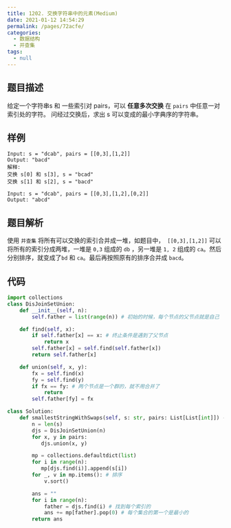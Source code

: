 ```yaml
---
title: 1202. 交换字符串中的元素(Medium)
date: 2021-01-12 14:54:29
permalink: /pages/72acfe/
categories: 
  - 数据结构
  - 并查集
tags: 
  - null
---
```


## 题目描述

给定一个字符串s 和 一些索引对 pairs，可以 **任意多次交换** 在 `pairs` 中任意一对索引处的字符。
问经过交换后，求出 s 可以变成的最小字典序的字符串。

## 样例

```
Input: s = "dcab", pairs = [[0,3],[1,2]]
Output: "bacd"
解释: 
交换 s[0] 和 s[3], s = "bcad"
交换 s[1] 和 s[2], s = "bacd"

Input: s = "dcab", pairs = [[0,3],[1,2],[0,2]]
Output: "abcd"
```

## 题目解析

使用 `并查集` 将所有可以交换的索引合并成一堆，如题目中，` [[0,3],[1,2]]` 可以将所有的索引分成两堆，一堆是 `0,3` 组成的 `db` ，另一堆是 `1, 2` 组成的 `ca`。然后分别排序，就变成了`bd` 和 `ca`。最后再按照原有的排序合并成 `bacd`。

## 代码

```python
import collections
class DisJoinSetUnion:
    def __init__(self, n):
        self.father = list(range(n)) # 初始的时候，每个节点的父节点就是自己

    def find(self, x):
        if self.father[x] == x: # 终止条件是遇到了父节点
            return x
        self.father[x] = self.find(self.father[x])
        return self.father[x]

    def union(self, x, y):
        fx = self.find(x)
        fy = self.find(y)
        if fx == fy: # 两个节点是一个群的，就不用合并了
            return
        self.father[fy] = fx

class Solution:
    def smallestStringWithSwaps(self, s: str, pairs: List[List[int]]) -> str:
        n = len(s)
        djs = DisJoinSetUnion(n)
        for x, y in pairs:
           djs.union(x, y)

        mp = collections.defaultdict(list)
        for i in range(n):
           mp[djs.find(i)].append(s[i])
        for _, v in mp.items(): # 排序
            v.sort()

        ans = ""
        for i in range(n):
            father = djs.find(i) # 找到每个索引的
            ans += mp[father].pop(0) # 每个集合的第一个是最小的
        return ans
```



